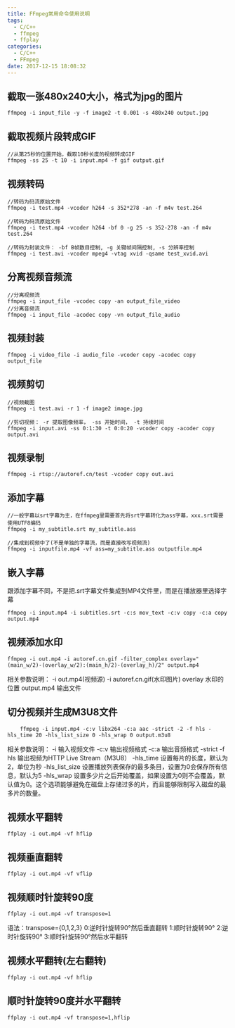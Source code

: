 ```yaml
---
title: FFmpeg常用命令使用说明
tags:
  - C/C++
  - ffmpeg
  - ffplay
categories:
  - C/C++
  - FFmpeg
date: 2017-12-15 18:08:32
---
```


## 截取一张480x240大小，格式为jpg的图片
```
ffmpeg -i input_file -y -f image2 -t 0.001 -s 480x240 output.jpg
```

## 截取视频片段转成GIF
```
//从第25秒的位置开始，截取10秒长度的视频转成GIF
ffmpeg -ss 25 -t 10 -i input.mp4 -f gif output.gif
```

## 视频转码
```
//转码为码流原始文件
ffmpeg -i test.mp4 -vcoder h264 -s 352*278 -an -f m4v test.264

//转码为码流原始文件
ffmpeg -i test.mp4 -vcoder h264 -bf 0 -g 25 -s 352-278 -an -f m4v test.264

//转码为封装文件： -bf B帧数目控制, -g 关键帧间隔控制, -s 分辨率控制
ffmpeg -i test.avi -vcoder mpeg4 -vtag xvid -qsame test_xvid.avi
```

## 分离视频音频流
```
//分离视频流
ffmpeg -i input_file -vcodec copy -an output_file_video
//分离音频流
ffmpeg -i input_file -acodec copy -vn output_file_audio
```

## 视频封装
```
ffmpeg -i video_file -i audio_file -vcoder copy -acodec copy output_file
```

## 视频剪切
```
//视频截图
ffmpeg -i test.avi -r 1 -f image2 image.jpg

//剪切视频： -r 提取图像频率， -ss 开始时间， -t 持续时间
ffmpeg -i input.avi -ss 0:1:30 -t 0:0:20 -vcoder copy -acoder copy output.avi
```

## 视频录制
```
ffmpeg -i rtsp://autoref.cn/test -vcoder copy out.avi
```

## 添加字幕
```
//一般字幕以srt字幕为主，在ffmpeg里需要首先将srt字幕转化为ass字幕，xxx.srt需要使用UTF8编码
ffmpeg -i my_subtitle.srt my_subtitle.ass

//集成到视频中了(不是单独的字幕流，而是直接改写视频流)
ffmpeg -i inputfile.mp4 -vf ass=my_subtitle.ass outputfile.mp4
```

## 嵌入字幕
跟添加字幕不同，不是把.srt字幕文件集成到MP4文件里，而是在播放器里选择字幕
```
ffmpeg -i input.mp4 -i subtitles.srt -c:s mov_text -c:v copy -c:a copy output.mp4
```

## 视频添加水印
```
ffmpeg -i out.mp4 -i autoref.cn.gif -filter_complex overlay="(main_w/2)-(overlay_w/2):(main_h/2)-(overlay_h)/2" output.mp4
```
相关参数说明：
-i out.mp4(视频源)
-i autoref.cn.gif(水印图片)
overlay 水印的位置
output.mp4 输出文件

## 切分视频并生成M3U8文件
```
    ffmpeg -i input.mp4 -c:v libx264 -c:a aac -strict -2 -f hls -hls_time 20 -hls_list_size 0 -hls_wrap 0 output.m3u8
```
相关参数说明：
-i 输入视频文件
-c:v 输出视频格式
-c:a 输出音频格式
-strict
-f hls 输出视频为HTTP Live Stream（M3U8）
-hls_time 设置每片的长度，默认为2，单位为秒
-hls_list_size 设置播放列表保存的最多条目，设置为0会保存所有信息，默认为5
-hls_wrap 设置多少片之后开始覆盖，如果设置为0则不会覆盖，默认值为0。这个选项能够避免在磁盘上存储过多的片，而且能够限制写入磁盘的最多片的数量。

## 视频水平翻转
```
ffplay -i out.mp4 -vf hflip
```

## 视频垂直翻转
```
ffplay -i out.mp4 -vf vflip
```

## 视频顺时针旋转90度
```
ffplay -i out.mp4 -vf transpose=1
```
语法：transpose={0,1,2,3}
0:逆时针旋转90°然后垂直翻转
1:顺时针旋转90°
2:逆时针旋转90°
3:顺时针旋转90°然后水平翻转

## 视频水平翻转(左右翻转)
```
ffplay -i out.mp4 -vf hflip
```

## 顺时针旋转90度并水平翻转
```
ffplay -i out.mp4 -vf transpose=1,hflip
```

